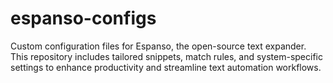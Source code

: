 # espanso-configs
Custom configuration files for Espanso, the open-source text expander. This repository includes tailored snippets, match rules, and system-specific settings to enhance productivity and streamline text automation workflows.
